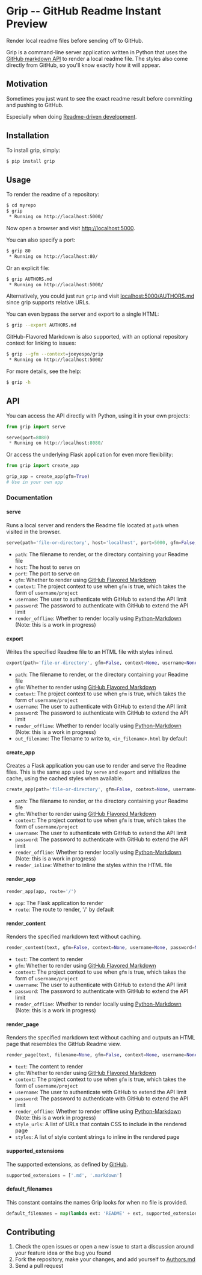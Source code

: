 Grip -- GitHub Readme Instant Preview
=====================================

Render local readme files before sending off to GitHub.

Grip is a command-line server application written in Python that uses the
[GitHub markdown API][markdown] to render a local readme file. The styles also
come directly from GitHub, so you'll know exactly how it will appear.


Motivation
----------

Sometimes you just want to see the exact readme
result before committing and pushing to GitHub.

Especially when doing [Readme-driven development][rdd].


Installation
------------

To install grip, simply:

```bash
$ pip install grip
```


Usage
-----

To render the readme of a repository:

```bash
$ cd myrepo
$ grip
 * Running on http://localhost:5000/
```

Now open a browser and visit [http://localhost:5000](http://localhost:5000/).

You can also specify a port:

```bash
$ grip 80
 * Running on http://localhost:80/
```

Or an explicit file:

```bash
$ grip AUTHORS.md
 * Running on http://localhost:5000/
```

Alternatively, you could just run `grip` and visit [localhost:5000/AUTHORS.md][AUTHORS.md]
since grip supports relative URLs.

You can even bypass the server and export to a single HTML:

```bash
$ grip --export AUTHORS.md
```

GitHub-Flavored Markdown is also supported, with an optional repository context for linking to issues:

```bash
$ grip --gfm --context=joeyespo/grip
 * Running on http://localhost:5000/
```

For more details, see the help:

```bash
$ grip -h
```


API
---

You can access the API directly with Python, using it in your own projects:

```python
from grip import serve

serve(port=8080)
 * Running on http://localhost:8080/
```

Or access the underlying Flask application for even more flexibility:

```python
from grip import create_app

grip_app = create_app(gfm=True)
# Use in your own app
```


### Documentation

#### serve

Runs a local server and renders the Readme file located
at `path` when visited in the browser.

```python
serve(path='file-or-directory', host='localhost', port=5000, gfm=False, context=None, username=None, password=None, render_offline=False)
```

- `path`: The filename to render, or the directory containing your Readme file
- `host`: The host to serve on
- `port`: The port to serve on
- `gfm`: Whether to render using [GitHub Flavored Markdown][gfm]
- `context`: The project context to use when `gfm` is true, which
             takes the form of `username/project`
- `username`: The user to authenticate with GitHub to extend the API limit
- `password`: The password to authenticate with GitHub to extend the API limit
- `render_offline`: Whether to render locally using [Python-Markdown][] (Note: this is a work in progress)


#### export

Writes the specified Readme file to an HTML file with styles inlined.

```python
export(path='file-or-directory', gfm=False, context=None, username=None, password=None, render_offline=False, out_filename=None)
```

- `path`: The filename to render, or the directory containing your Readme file
- `gfm`: Whether to render using [GitHub Flavored Markdown][gfm]
- `context`: The project context to use when `gfm` is true, which
             takes the form of `username/project`
- `username`: The user to authenticate with GitHub to extend the API limit
- `password`: The password to authenticate with GitHub to extend the API limit
- `render_offline`: Whether to render locally using [Python-Markdown][] (Note: this is a work in progress)
- `out_filename`: The filename to write to, `<in_filename>.html` by default


#### create_app

Creates a Flask application you can use to render and serve the Readme files.
This is the same app used by `serve` and `export` and initializes the cache,
using the cached styles when available.

```python
create_app(path='file-or-directory', gfm=False, context=None, username=None, password=None, render_offline=False, render_inline=False)
```

- `path`: The filename to render, or the directory containing your Readme file
- `gfm`: Whether to render using [GitHub Flavored Markdown][gfm]
- `context`: The project context to use when `gfm` is true, which
             takes the form of `username/project`
- `username`: The user to authenticate with GitHub to extend the API limit
- `password`: The password to authenticate with GitHub to extend the API limit
- `render_offline`: Whether to render locally using [Python-Markdown][] (Note: this is a work in progress)
- `render_inline`: Whether to inline the styles within the HTML file


#### render_app

```python
render_app(app, route='/')
```

- `app`: The Flask application to render
- `route`: The route to render, '/' by default


#### render_content

Renders the specified markdown text without caching.

```python
render_content(text, gfm=False, context=None, username=None, password=None, render_offline=False)
```

- `text`: The content to render
- `gfm`: Whether to render using [GitHub Flavored Markdown][gfm]
- `context`: The project context to use when `gfm` is true, which
             takes the form of `username/project`
- `username`: The user to authenticate with GitHub to extend the API limit
- `password`: The password to authenticate with GitHub to extend the API limit
- `render_offline`: Whether to render locally using [Python-Markdown][] (Note: this is a work in progress)


#### render_page

Renders the specified markdown text without caching and outputs an HTML
page that resembles the GitHub Readme view.

```python
render_page(text, filename=None, gfm=False, context=None, username=None, password=None, render_offline=False, style_urls=[], styles=[])
```

- `text`: The content to render
- `gfm`: Whether to render using [GitHub Flavored Markdown][gfm]
- `context`: The project context to use when `gfm` is true, which
             takes the form of `username/project`
- `username`: The user to authenticate with GitHub to extend the API limit
- `password`: The password to authenticate with GitHub to extend the API limit
- `render_offline`: Whether to render offline using [Python-Markdown][] (Note: this is a work in progress)
- `style_urls`: A list of URLs that contain CSS to include in the rendered page
- `styles`: A list of style content strings to inline in the rendered page


#### supported_extensions

The supported extensions, as defined by [GitHub][markdown].

```python
supported_extensions = ['.md', '.markdown']
```


#### default_filenames

This constant contains the names Grip looks for when no file is provided.

```python
default_filenames = map(lambda ext: 'README' + ext, supported_extensions)
```


Contributing
------------

1. Check the open issues or open a new issue to start a discussion around
   your feature idea or the bug you found
2. Fork the repository, make your changes, and add yourself to [Authors.md][]
3. Send a pull request


[markdown]: http://developer.github.com/v3/markdown
[rdd]: http://tom.preston-werner.com/2010/08/23/readme-driven-development.html
[gfm]: http://github.github.com/github-flavored-markdown
[python-markdown]: https://github.com/waylan/Python-Markdown
[authors.md]: AUTHORS.md
